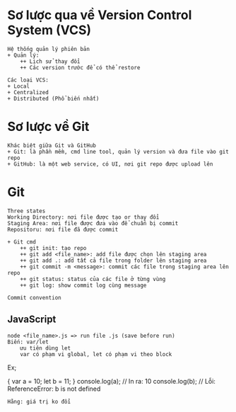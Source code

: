 # Sơ lược qua về Version Control System (VCS)
    Hệ thống quản lý phiên bản
    + Quản lý:
        ++ Lịch sử thay đổi
        ++ Các version trước để có thể restore

    Các loại VCS:
    + Local
    + Centralized
    + Distributed (Phổ biến nhất)

# Sơ lược về Git
    Khác biệt giữa Git và GitHub
    + Git: là phần mềm, cmd line tool, quản lý version và đưa file vào git repo
    + GitHub: là một web service, có UI, nơi git repo được upload lên

# Git
    Three states
    Working Directory: nơi file được tạo or thay đổi
    Staging Area: nơi file được đưa vào để chuẩn bị commit
    Repositoru: nơi file đã được commit

    + Git cmd
        ++ git init: tạo repo
        ++ git add <file_name>: add file được chọn lên staging area
        ++ git add .: add tất cả file trong folder lên staging area
        ++ git commit -m <message>: commit các file trong staging area lên repo
        ++ git status: status của các file ở từng vùng
        ++ git log: show commit log cùng message

    Commit convention

## JavaScript

    node <file_name>.js => run file .js (save before run)
    Biến: var/let
        ưu tiên dùng let
        var có phạm vi global, let có phạm vi theo block
 Ex;

 {
var a = 10;
let b = 11;
}
console.log(a); // In ra: 10
console.log(b); // Lỗi: ReferenceError: b is not defined


    Hằng: giá trị ko đổi

